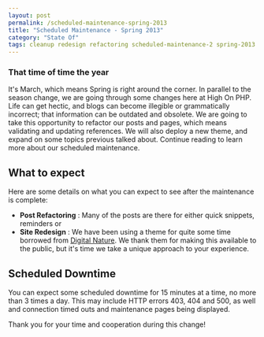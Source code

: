 ```yaml
---
layout: post
permalink: /scheduled-maintenance-spring-2013
title: "Scheduled Maintenance - Spring 2013"
category: "State Of"
tags: cleanup redesign refactoring scheduled-maintenance-2 spring-2013
---
```

### That time of time the year

It's March, which means Spring is right around the corner. In parallel to the season change, we are going through some changes here at High On PHP. Life can get hectic, and blogs can become illegible or grammatically incorrect; that information can be outdated and obsolete. We are going to take this opportunity to refactor our posts and pages, which means validating and updating references. We will also deploy a new theme, and expand on some topics previous talked about. Continue reading to learn more about our scheduled maintenance.

## What to expect

Here are some details on what you can expect to see after the maintenance is complete:

- **Post Refactoring** : Many of the posts are there for either quick snippets, reminders or 
- **Site Redesign** : We have been using a theme for quite some time borrowed from [Digital Nature](http://digitalnature.ro/ "Digital Nature"). We thank them for making this available to the public, but it's time we take a unique approach to your experience.

## Scheduled Downtime

You can expect some scheduled downtime for 15 minutes at a time, no more than 3 times a day. This may include HTTP errors 403, 404 and 500, as well and connection timed outs and maintenance pages being displayed.

Thank you for your time and cooperation during this change!

